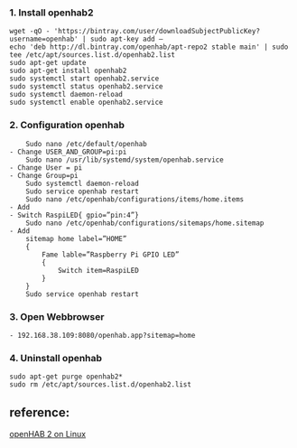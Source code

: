 ### 1. Install openhab2
```
wget -qO - 'https://bintray.com/user/downloadSubjectPublicKey?username=openhab' | sudo apt-key add – 
echo 'deb http://dl.bintray.com/openhab/apt-repo2 stable main' | sudo tee /etc/apt/sources.list.d/openhab2.list
sudo apt-get update
sudo apt-get install openhab2
sudo systemctl start openhab2.service
sudo systemctl status openhab2.service  
sudo systemctl daemon-reload
sudo systemctl enable openhab2.service
```

### 2. Configuration openhab
```
    Sudo nano /etc/default/openhab
- Change USER_AND_GROUP=pi:pi
    Sudo nano /usr/lib/systemd/system/openhab.service
- Change User = pi
- Change Group=pi
    Sudo systemctl daemon-reload
    Sudo service openhab restart
    Sudo nano /etc/openhab/configurations/items/home.items
- Add
- Switch RaspiLED{ gpio=”pin:4”}
    Sudo nano /etc/openhab/configurations/sitemaps/home.sitemap
- Add
    sitemap home label=”HOME”
    {
        Fame lable=”Raspberry Pi GPIO LED”
        {
            Switch item=RaspiLED
        }
    } 
    Sudo service openhab restart
```

### 3. Open Webbrowser
    - 192.168.38.109:8080/openhab.app?sitemap=home

### 4. Uninstall openhab
```
sudo apt-get purge openhab2*
sudo rm /etc/apt/sources.list.d/openhab2.list
```

## reference:
[openHAB 2 on Linux](http://docs.openhab.org/installation/linux.html)